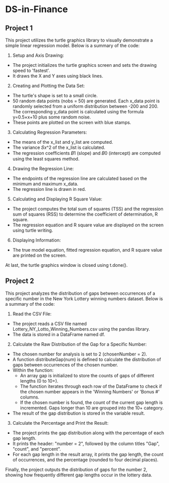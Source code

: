 # DS-in-Finance
## Project 1
This project utilizes the turtle graphics library to visually demonstrate a simple linear regression model. Below is a summary of the code:

1. Setup and Axis Drawing:
- The project initializes the turtle graphics screen and sets the drawing speed to 'fastest'.
- It draws the X and Y axes using black lines.

2. Creating and Plotting the Data Set:
- The turtle's shape is set to a small circle.
- 50 random data points (nobs = 50) are generated. Each x_data point is randomly selected from a uniform distribution between -200 and 200. The corresponding y_data point is calculated using the formula y=0.5×x+10 plus some random noise.
- These points are plotted on the screen with blue stamps.

3. Calculating Regression Parameters:
- The means of the x_list and y_list are computed.
- The variance 𝑆𝑥^2 of the x_list is calculated.
- The regression coefficients 
𝐵1 (slope) and 𝐵0 (intercept) are computed using the least squares method.

4. Drawing the Regression Line:
- The endpoints of the regression line are calculated based on the minimum and maximum x_data.
- The regression line is drawn in red.

5. Calculating and Displaying R Square Value:
- The project computes the total sum of squares (TSS) and the regression sum of squares (RSS) to determine the coefficient of determination, R square.
- The regression equation and R square value are displayed on the screen using turtle writing.

6. Displaying Information:
- The true model equation, fitted regression equation, and R square value are printed on the screen.

At last, the turtle graphics window is closed using t.done().

## Project 2
This project analyzes the distribution of gaps between occurrences of a specific number in the New York Lottery winning numbers dataset. Below is a summary of the code:

1. Read the CSV File:
- The project reads a CSV file named Lottery_NY_Lotto_Winning_Numbers.csv using the pandas library.
- The data is stored in a DataFrame named df.

2. Calculate the Raw Distribution of the Gap for a Specific Number:
- The chosen number for analysis is set to 2 (chosenNumber = 2).
- A function distributeGap(num) is defined to calculate the distribution of gaps between occurrences of the chosen number.
- Within the function:
    - An array gap is initialized to store the counts of gaps of different lengths (0 to 10+).
    - The function iterates through each row of the DataFrame to check if the chosen number appears in the 'Winning Numbers' or 'Bonus #' columns.
    - If the chosen number is found, the count of the current gap length is incremented. Gaps longer than 10 are grouped into the 10+ category.
- The result of the gap distribution is stored in the variable result.

3. Calculate the Percentage and Print the Result:
- The project prints the gap distribution along with the percentage of each gap length.
- It prints the header: "number = 2", followed by the column titles "Gap", "count", and "percent".
- For each gap length in the result array, it prints the gap length, the count of occurrences, and the percentage (rounded to four decimal places).

Finally, the project outputs the distribution of gaps for the number 2, showing how frequently different gap lengths occur in the lottery data.
